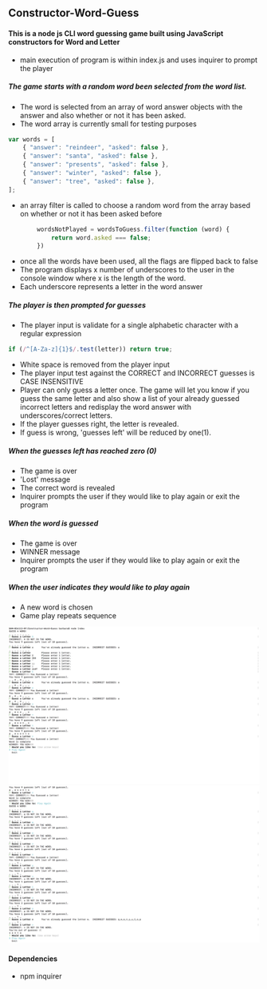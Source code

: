 ## Constructor-Word-Guess


#### This is a node js CLI word guessing game built using JavaScript constructors for Word and Letter
* main execution of program is within index.js and uses inquirer to prompt the player

##### The game starts with a random word been selected from the word list. 
* The word is selected from an array of word answer objects with the answer and also whether or not it has been asked.
* The word array is currently small for testing purposes
```javascript
var words = [
    { "answer": "reindeer", "asked": false },
    { "answer": "santa", "asked": false },
    { "answer": "presents", "asked": false },
    { "answer": "winter", "asked": false },
    { "answer": "tree", "asked": false },
];
```
* an array filter is called to choose a random word from the array based on whether or not it has been asked before
```javascript 
        wordsNotPlayed = wordsToGuess.filter(function (word) {
            return word.asked === false;
        })
```
* once all the words have been used, all the flags are flipped back to false
* The program displays x number of underscores to the user in the console window where x is the length of the word.
* Each underscore represents a letter in the word answer

##### The player is then prompted for guesses
* The player input is validate for a single alphabetic character with a regular expression
```javascript
if (/^[A-Za-z]{1}$/.test(letter)) return true;
```
* White space is removed from the player input
* The player input test against the CORRECT and INCORRECT guesses is CASE INSENSITIVE
* Player can only guess a letter once. The game will let you know if you guess the same letter and also show a list of your already guessed incorrect letters and redisplay the word answer with underscores/correct letters.  
* If the player guesses right, the letter is revealed.
* If guess is wrong, 'guesses left' will be reduced by one(1).


##### When the guesses left has reached zero (0)
* The game is over
* 'Lost' message 
* The correct word is revealed
* Inquirer prompts the user if they would like to play again or exit the program

##### When the word is guessed
* The game is over
* WINNER message 
* Inquirer prompts the user if they would like to play again or exit the program

##### When the user indicates they would like to play again
* A new word is chosen
* Game play repeats sequence

![WG1](ConstructorWordGuess1.png)
![WG2](ConstructorWordGuess2.png)

#### Dependencies
 * npm inquirer
